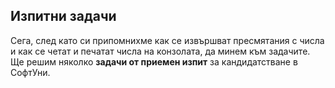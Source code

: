 ## Изпитни задачи

Сега, след като си припомнихме как се извършват пресмятания с числа и как се четат и печатат числа на конзолата, да минем към задачите. Ще решим няколко **задачи от приемен изпит** за кандидатстване в СофтУни.